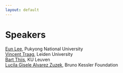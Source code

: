 ```yaml
---
layout: default
---
```


# Speakers
[Eun Lee](https://scholar.google.com/citations?user=kXggWVUAAAAJ), Pukyong National University  
[Vincent Traag](https://www.traag.net), Leiden University  
[Bart Thijs](https://www.kuleuven.be/wieiswie/en/person/00040232), KU Leuven  
[Lucila Gisele Alvarez Zuzek](https://scholar.google.com.ar/citations?user=CgrQ6asAAAAJ), Bruno Kessler Foundation

<!--
<div class='orgWrapper'>
  <img src="assets/images/Vincent_Lariviere.jpg" alt="Vincent Lariviere" width="150" />
<div class='bioWrapper'>
  **Opening Remarks**
<br/><br/>
[**Dr. Vincent Larivière**](https://unesco.ebsi.umontreal.ca/en/vincent-lariviere/) is a full professor of information science at the École de bibliothéconomie et des sciences de l'information, Université de Montréal, where he teaches research methods and bibliometrics. He is also the scientific director of the Érudit journal platform, associate scientific director of the Observatoire des sciences et des technologies, vice-rector of strategic planning and communications and a regular member of the Centre interuniversitaire de recherche sur la science et la technologie. He holds a B.A. in Science, Technology and Society (UQAM), an M.A. in history of science (UQAM) and a Ph.D. in information science (McGill), and has performed postdoctoral work at Indiana University’s Department of Information and Library Science.
</div>
</div>
<br/>
<br/>

<div class='orgWrapper'>
  <img src="assets/images/jinhyuk_yun.jpg" alt="Jinhyuk Yun" width="150" />
<div class='bioWrapper'>
  **Title**: How COVID-19 impacted academia?
<br/><br/>
[**Dr. Jinhyuk Yun**](https://bluekura.github.io/) is an assistant professor at Soongsil University's School of AI Convergence. Before joining Soongsil University, he worked as a Senior Research Scientist at the Korea Institute of Science and Technology Information from 2016 to 2020 and as a Data Scientist at Naver Corporation in 2016. He received his Ph.D. in Physics from the Korea Advanced Institute of Science and Technology, where he holds a B.S. in Physics. He is fascinated by the structure and dynamics of human knowledge formation and identifies hidden patterns of human knowledge beneath the surface.
</div>
</div>
<br/>
<br/>

<div class='orgWrapper'>
  <img src="assets/images/gomez-zara-hs.jpg" alt="Diego Gómez-Zará" width="150" />
<div class='bioWrapper'>
  **Title**: How does team gender composition affect scientific disruption? 
<br/><br/>
[**Dr. Diego Gómez-Zará**](https://www.dgomezara.cl/) is an assistant professor in Computer Science at the University of Notre Dame. He received his Ph.D. in Technology and Social Behavior from Northwestern University. His research focuses on how social computational systems help people organize and collaborate. His work has been at the forefront of computational social science, human-computer interaction, and social network analysis.
</div>
</div>
<br/>
<br/>


<div class='orgWrapper'>
<img src="assets/images/Daniel Souza.jpg" alt="Daniel Souza" width="150" />
<div class='bioWrapper'>
  **Title**: The Emergence of the Economics of Science: Evidence from the WOEPS workshop (2007-2023)
<br/><br/>
[**Dr. Daniel Souza**](https://www.som.polimi.it/professor/de-souza-daniel-fernando/) is an Assistant Professor at the Polytechnic University of Milan. He holds a PhD in Economics from the University of Turin, where he previously worked as a postdoctoral researcher. His research lies broadly at the intersection of economics, science & technology studies, and science of science. His research agenda encompasses various themes such as university-industry collaboration, open science and the dynamics of scientific collaborations. Currently, he is exploring the role of universities within entrepreneurial ecosystems and the emergence of artificial intelligence as a possible general-purpose technology.
</div>
</div>
<br/>
<br/>

-->
